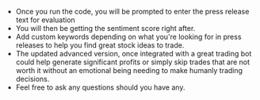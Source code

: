 * Once you run the code, you will be prompted to enter the press release text for evaluation
* You will then be getting the sentiment score right after.
* Add custom keywords depending on what you're looking for in press releases to help you find great stock ideas to trade.
* The updated advanced version, once  integrated with a great trading bot could help generate significant profits or simply skip trades that are not worth it without an emotional being needing to make humanly trading decisions.
* Feel free to ask any questions should you have any.
